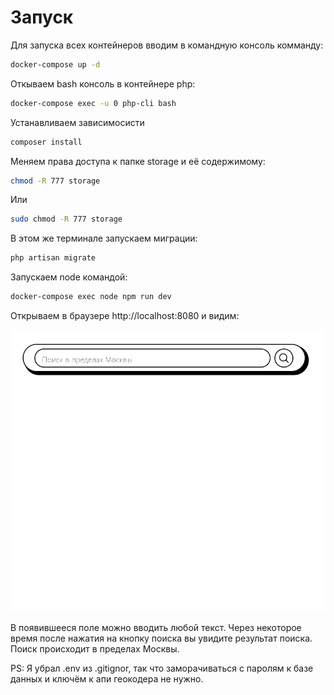 # Запуск

Для запуска всех контейнеров вводим в командную консоль комманду:

``` bash
docker-compose up -d
```

Откываем bash консоль в контейнере php:

``` bash
docker-compose exec -u 0 php-cli bash
```

Устанавливаем зависимосисти 

``` bash
composer install
```

Меняем права доступа к папке storage и её содержимому:

``` bash
chmod -R 777 storage 
```

Или

``` bash
sudo chmod -R 777 storage 
```

В этом же терминале запускаем миграции:

``` bash
php artisan migrate
```

Запускаем node командой:

``` bash
docker-compose exec node npm run dev
```

Открываем в браузере http://localhost:8080 и видим:

![А где?](./examples/view.png)

В появившееся поле можно вводить любой текст. Через некоторое время после нажатия на кнопку поиска вы увидите результат поиска. Поиск происходит в пределах Москвы.

PS: Я убрал .env из .gitignor, так что заморачиваться с паролям к базе данных и ключём к апи геокодера не нужно.